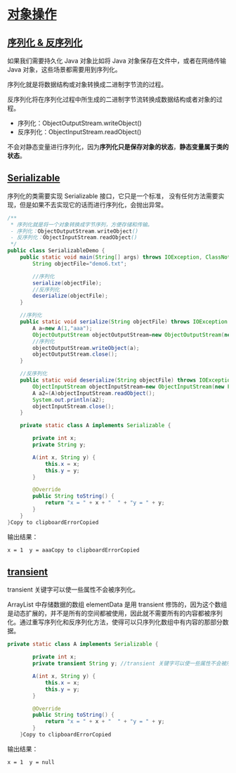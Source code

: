 # [对象操作](https://duhouan.github.io/Java/#/JavaIO/5_对象操作?id=对象操作)

## [序列化 & 反序列化](https://duhouan.github.io/Java/#/JavaIO/5_对象操作?id=序列化-amp-反序列化)

如果我们需要持久化 Java 对象比如将 Java 对象保存在文件中，或者在网络传输 Java 对象，这些场景都需要用到序列化。

序列化就是将数据结构或对象转换成二进制字节流的过程。

反序列化将在序列化过程中所生成的二进制字节流转换成数据结构或者对象的过程。

- 序列化：ObjectOutputStream.writeObject()
- 反序列化：ObjectInputStream.readObject()

不会对静态变量进行序列化，因为**序列化只是保存对象的状态**，**静态变量属于类的状态**。

## [Serializable](https://duhouan.github.io/Java/#/JavaIO/5_对象操作?id=serializable)

序列化的类需要实现 Serializable 接口，它只是一个标准， 没有任何方法需要实现，但是如果不去实现它的话而进行序列化，会抛出异常。

```java
/**
 * 序列化就是将一个对象转换成字节序列，方便存储和传输。
 - 序列化：ObjectOutputStream.writeObject()
 - 反序列化：ObjectInputStream.readObject()
 */
public class SerializableDemo {
    public static void main(String[] args) throws IOException, ClassNotFoundException {
        String objectFile="demo6.txt";

        //序列化
        serialize(objectFile);
        //反序列化
        deserialize(objectFile);
    }

    //序列化
    public static void serialize(String objectFile) throws IOException {
        A a=new A(1,"aaa");
        ObjectOutputStream objectOutputStream=new ObjectOutputStream(new FileOutputStream(objectFile));
        //序列化
        objectOutputStream.writeObject(a);
        objectOutputStream.close();
    }

    //反序列化
    public static void deserialize(String objectFile) throws IOException, ClassNotFoundException {
        ObjectInputStream objectInputStream=new ObjectInputStream(new FileInputStream(objectFile));
        A a2=(A)objectInputStream.readObject();
        System.out.println(a2);
        objectInputStream.close();
    }

    private static class A implements Serializable {

        private int x;
        private String y;

        A(int x, String y) {
            this.x = x;
            this.y = y;
        }

        @Override
        public String toString() {
            return "x = " + x + "  " + "y = " + y;
        }
    }
}Copy to clipboardErrorCopied
```

输出结果：

```html
x = 1  y = aaaCopy to clipboardErrorCopied
```

## [transient](https://duhouan.github.io/Java/#/JavaIO/5_对象操作?id=transient)

transient 关键字可以使一些属性不会被序列化。

ArrayList 中存储数据的数组 elementData 是用 transient 修饰的，因为这个数组是动态扩展的，并不是所有的空间都被使用，因此就不需要所有的内容都被序列化。通过重写序列化和反序列化方法，使得可以只序列化数组中有内容的那部分数据。

```java
private static class A implements Serializable {

        private int x;
        private transient String y; //transient 关键字可以使一些属性不会被序列化。

        A(int x, String y) {
            this.x = x;
            this.y = y;
        }

        @Override
        public String toString() {
            return "x = " + x + "  " + "y = " + y;
        }
    }Copy to clipboardErrorCopied
```

输出结果：

```html
x = 1  y = null
```